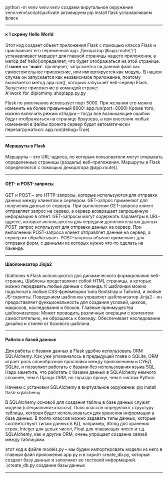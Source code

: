 python -m venv venv\.venv создаем вирутальное окружение
venv\.venv\scripts\activate активируем 
pip install flask устанавливаем фласк 

---
#### к 1 скрину Hello World
Этот код создает объект приложения Flask с помощью класса Flask и присваивает его переменной app. 
Декоратор @app.route('/') устанавливает маршрут для главной страницы нашего приложения, 
а метод def hello()определяет, что будет отображаться на этой странице.
if __name__ == '__main__': проверяет, запускается ли данный файл как самостоятельное приложение, или импортируется как модуль. 
В нашем случае он запускается как независимое приложение, поэтому вызывается метод app.run(), который запускает веб-сервер Flask.
Запустите приложение в командой строке:
A:\work_for_diplom\my_shop\app.py.py

Flask по умолчанию использует порт 5000. При желании его можно изменить на более привычный 8000:
app.run(port=8000)
Кроме того, можно включить режим отладки – тогда все возникающие ошибки будут отображаться на странице браузера, 
а при внесении любых изменений в файлы проекта сервер будет автоматически перезагружаться:
app.run(debug=True)

---
#### Маршруты в Flask
Маршруты – это URL-адреса, по которым пользователи могут открывать определенные страницы (разделы) веб-приложения. 
Маршруты в Flask определяются с помощью декоратора @app.route().

---
#### GET- и POST-запросы
GET и POST – это HTTP-запросы, которые используются для отправки данных между клиентом и сервером.
GET-запрос применяют для получения данных от сервера. При выполнении GET-запроса клиент отправляет запрос на сервер, 
а сервер возвращает запрошенную информацию в ответ. 
GET-запросы могут содержать параметры в URL-адресе, которые используются для передачи дополнительных данных.
POST-запрос используют для отправки данных на сервер. При выполнении POST-запроса клиент отправляет данные на сервер, а сервер их обрабатывает. 
POST-запросы обычно применяют для отправки форм, с данными из которых нужно что-то сделать на бэкенде.

---
#### Шаблонизатор Jinja2
Шаблоны в Flask используются для динамического формирования веб-страниц. Шаблоны представляют собой HTML страницы, в которые можно передавать 
любые данные с бэкенда. К шаблонам можно подключать любые CSS-фреймворки типа Bootstrap и Tailwind, и любые JS-скрипты.
Поведением шаблонов управляет шаблонизатор Jinja2 – он предоставляет функциональность для создания условий, циклов, макросов, наследования и блоков. 
Главные преимущества шаблонизатора:
Может проводить различные операции с контентом самостоятельно, не обращаясь к бэкенду.
Обеспечивает наследование дизайна и стилей от базового шаблона.

---
#### Работа с базой данных
Для работы с базами данных в Flask удобно использовать ORM SQLAlchemy. 
Как уже упоминалось в предыдущей главе о SQLite, ORM играет роль своеобразной прослойки между приложением и СУБД SQLite, 
и позволяет работать с базами без использования языка SQL. Надо заметить, что работать с базами данных в SQLAlchemy немного сложнее, 
чем в Django ORM, но гораздо проще, чем в чистом Python.

Начнем с установки SQLAlchemy в виртуальное окружение:
pip install flask-sqlalchemy

В SQLAlchemy основой для создания таблиц в базе данных служат модели (специальные классы). 
Поля классов определяют структуру таблицы, которая будет использоваться для хранения информации в базе данных. 
В полях классов можно задавать типы данных, которые соответствуют типам данных в БД, например, String для хранения строк, Integer для целых чисел, 
Float для плавающих чисел и т.д.
SQLAlchemy, как и другие ORM, очень упрощает создание связей между таблицами.

этот код в файле models.py – мы будем импортировать модели из него в главный файл приложения app.py и в скрипт create_db.py, 
который создает базу данных и заполняет ее тестовой информацией.
.\create_db.py создание базы данных

---
